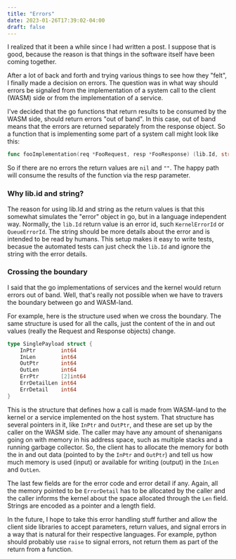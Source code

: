 ```yaml
---
title: "Errors"
date: 2023-01-26T17:39:02-04:00
draft: false
---
```

I realized that it been a while since I had written a post.  I suppose that is
good, because the reason is that things in the software itself have been coming
together.

After a lot of back and forth and trying various things to see how they "felt",
I finally made a decision on errors.  The question was in what way should errors
be signaled from the implementation of a system call to the client (WASM) side
or from the implementation of a service.  

I've decided that the go functions that return results to be consumed by the
WASM side, should return errors "out of band".  In this case, out of band means
that the errors are returned separately from the response object. So a function
that is implementing some part of a system call might look like this:

```go
func fooImplementation(req *FooRequest, resp *FooResponse) (lib.Id, string)
```

So if there are no errors the return values are `nil` and `""`.  The happy path
will consume the results of the function via the resp parameter.  

### Why lib.id and string?

The reason for using lib.Id and string as the return values is that this somewhat
simulates the "error" object in go, but in a language independent way. Normally,
the `lib.Id` return value is an error id, such `KernelErrorId` or `QueueErrorId`.
The string should be more details about the error and is intended to be read by
humans.   This setup makes it easy to write tests, becasue the automated tests
can just check the `lib.Id` and ignore the string with the error details. 

### Crossing the boundary

I said that the go implementations of services and the kernel would return errors
out of band. Well, that's really not possible when we have to travers the boundary
between go and WASM-land. 

For example, here is the structure used when we cross the boundary. The same
structure is used for all the calls, just the content of the in and out 
values (really the Request and Response objects) change.

```go
type SinglePayload struct {
	InPtr        int64
	InLen        int64
	OutPtr       int64
	OutLen       int64
	ErrPtr       [2]int64
	ErrDetailLen int64
	ErrDetail    int64
}
```

This is the structure that defines how a call is made from WASM-land to the 
kernel or a service implemented on the host system.  That structure has several
pointers in it, like `InPtr` and `OutPtr`, and these are set up by the caller
on the WASM side.  The caller may have any amount of shenanigans going on with
memory in his address space, such as multiple stacks and a running garbage 
collector.  So, the client has to allocate the memory for both the in and out
data (pointed to by the `InPtr` and `OutPtr`) and tell us how much memory is
used (input) or available for writing (output) in the `InLen` and `OutLen`.

The last few fields are for the error code and error detail if any.  Again, all
the memory pointed to be `ErrorDetail` has to be allocated by the caller and the 
caller informs the  kernel about the space allocated through the `Len` field. 
Strings are encoded as a pointer and a length field.

In the future, I hope to take this error handling stuff further and allow
the client side libraries to accept parameters, return values, and signal errors
in a way that is natural for their respective languages.  For example, python
should probably use `raise` to signal errors, not return them as part of the
return from a function.

